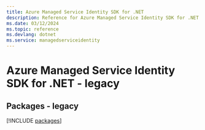 ```yaml
---
title: Azure Managed Service Identity SDK for .NET
description: Reference for Azure Managed Service Identity SDK for .NET
ms.date: 03/12/2024
ms.topic: reference
ms.devlang: dotnet
ms.service: managedserviceidentity
---
```

# Azure Managed Service Identity SDK for .NET - legacy
## Packages - legacy
[!INCLUDE [packages](managed-service-identity-index.md)]